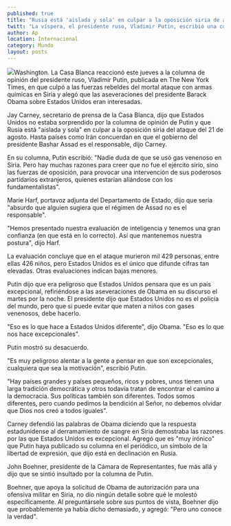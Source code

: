 ```yaml
---
published: true
title: "Rusia está 'aislada y sola' en culpar a la oposición siria de ataque: Casa Blanca"
twitt: "La víspera, el presidente ruso, Vladimir Putin, escribió una columna en The New York Times donde culpó a los rebeldes del mortal ataque con armas químicas en Damasco y alegó que las aseveraciones del presidente Barack Obama sobre EU eran interesadas."
author: Ap
location: Internacional
category: Mundo
layout: posts
---
```


![](http://i.imgur.com/0N7P7zgm.jpg)Washington. La Casa Blanca reaccionó este jueves a la columna de opinión del presidente ruso, Vladimir Putin, publicada en The New York Times, en que culpó a las fuerzas rebeldes del mortal ataque con armas químicas en Siria y alegó que las aseveraciones del presidente Barack Obama sobre Estados Unidos eran interesadas.

Jay Carney, secretario de prensa de la Casa Blanca, dijo que Estados Unidos no estaba sorprendido por la columna de opinión de Putin y que Rusia está "aislada y sola" en culpar a la oposición siria del ataque del 21 de agosto. Hasta países como Irán concuerdan en que el gobierno del presidente Bashar Assad es el responsable, dijo Carney.

En su columna, Putin escribió: "Nadie duda de que se usó gas venenoso en Siria. Pero hay muchas razones para creer que no fue el ejército sirio, sino las fuerzas de oposición, para provocar una intervención de sus poderosos partidarios extranjeros, quienes estarían aliándose con los fundamentalistas".

Marie Harf, portavoz adjunta del Departamento de Estado, dijo que sería "absurdo que alguien sugiera que el régimen de Assad no es el responsable".

"Hemos presentado nuestra evaluación de inteligencia y tenemos una gran confianza (en que está en lo correcto). Así que mantenemos nuestra postura", dijo Harf.

La evaluación concluye que en el ataque murieron mil 429 personas, entre ellas 426 niños, pero Estados Unidos es el único que difunde cifras tan elevadas. Otras evaluaciones indican bajas menores.

Putin dijo que era peligroso que Estados Unidos pensara que es un país excepcional, refiriéndose a las aseveraciones de Obama en su discurso el martes por la noche. El presidente dijo que Estados Unidos no es el policía del mundo, pero que si puede evitar que maten a niños con gases venenosos, debe hacerlo.

"Eso es lo que hace a Estados Unidos diferente", dijo Obama. "Eso es lo que nos hace excepcionales".

Putin mostró su desacuerdo.

"Es muy peligroso alentar a la gente a pensar en que son excepcionales, cualquiera que sea la motivación", escribió Putin.

"Hay países grandes y países pequeños, ricos y pobres, unos tienen una larga tradición democrática y otros todavía tratan de encontrar el camino a la democracia. Sus políticas también son diferentes. Todos somos diferentes, pero cuando pedimos la bendición al Señor, no debemos olvidar que Dios nos creó a todos iguales".

Carney defendió las palabras de Obama diciendo que la respuesta estadunidense al derramamiento de sangre en Siria demostraba las razones por las que Estados Unidos es excepcional. Agregó que es "muy irónico" que Putin haya publicado su columna en el periódico, un símbolo de la libertad de expresión, que dijo está en declinación en Rusia.

John Boehner, presidente de la Cámara de Representantes, fue más allá y dijo que se sintió insultado por la columna de Putin.

Boehner, que apoya la solicitud de Obama de autorización para una ofensiva militar en Siria, no dio ningún detalle sobre qué le molestó específicamente. Al preguntársele sobre sus puntos de vista, Boehner dijo que probablemente ya había dicho demasiado, y agregó: "Pero uno conoce la verdad".
